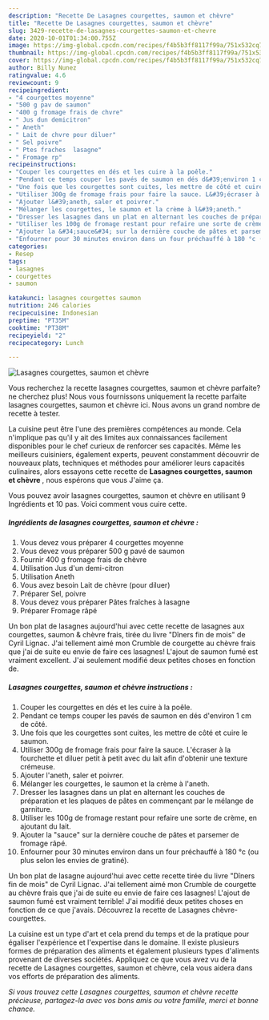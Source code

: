 ```yaml
---
description: "Recette De Lasagnes courgettes, saumon et chèvre"
title: "Recette De Lasagnes courgettes, saumon et chèvre"
slug: 3429-recette-de-lasagnes-courgettes-saumon-et-chevre
date: 2020-10-01T01:34:00.755Z
image: https://img-global.cpcdn.com/recipes/f4b5b3ff8117f99a/751x532cq70/lasagnes-courgettes-saumon-et-chevre-photo-principale-de-la-recette.jpg
thumbnail: https://img-global.cpcdn.com/recipes/f4b5b3ff8117f99a/751x532cq70/lasagnes-courgettes-saumon-et-chevre-photo-principale-de-la-recette.jpg
cover: https://img-global.cpcdn.com/recipes/f4b5b3ff8117f99a/751x532cq70/lasagnes-courgettes-saumon-et-chevre-photo-principale-de-la-recette.jpg
author: Billy Nunez
ratingvalue: 4.6
reviewcount: 9
recipeingredient:
- "4 courgettes moyenne"
- "500 g pav de saumon"
- "400 g fromage frais de chvre"
- " Jus dun demicitron"
- " Aneth"
- " Lait de chvre pour diluer"
- " Sel poivre"
- " Ptes fraches  lasagne"
- " Fromage rp"
recipeinstructions:
- "Couper les courgettes en dés et les cuire à la poêle."
- "Pendant ce temps couper les pavés de saumon en dés d&#39;environ 1 cm de côté."
- "Une fois que les courgettes sont cuites, les mettre de côté et cuire le saumon."
- "Utiliser 300g de fromage frais pour faire la sauce. L&#39;écraser à la fourchette et diluer petit à petit avec du lait afin d&#39;obtenir une texture crémeuse."
- "Ajouter l&#39;aneth, saler et poivrer."
- "Mélanger les courgettes, le saumon et la crème à l&#39;aneth."
- "Dresser les lasagnes dans un plat en alternant les couches de préparation et les plaques de pâtes en commençant par le mélange de garniture."
- "Utiliser les 100g de fromage restant pour refaire une sorte de crème, en ajoutant du lait."
- "Ajouter la &#34;sauce&#34; sur la dernière couche de pâtes et parsemer de fromage râpé."
- "Enfourner pour 30 minutes environ dans un four préchauffé à 180 °c (ou plus selon les envies de gratiné)."
categories:
- Resep
tags:
- lasagnes
- courgettes
- saumon

katakunci: lasagnes courgettes saumon 
nutrition: 246 calories
recipecuisine: Indonesian
preptime: "PT35M"
cooktime: "PT38M"
recipeyield: "2"
recipecategory: Lunch

---
```



![Lasagnes courgettes, saumon et chèvre](https://img-global.cpcdn.com/recipes/f4b5b3ff8117f99a/751x532cq70/lasagnes-courgettes-saumon-et-chevre-photo-principale-de-la-recette.jpg)

Vous recherchez la recette lasagnes courgettes, saumon et chèvre parfaite? ne cherchez plus! Nous vous fournissons uniquement la recette parfaite lasagnes courgettes, saumon et chèvre ici. Nous avons un grand nombre de recette à tester.

La cuisine peut être l'une des premières compétences au monde. Cela n'implique pas qu'il y ait des limites aux connaissances facilement disponibles pour le chef curieux de renforcer ses capacités. Même les meilleurs cuisiniers, également experts, peuvent constamment découvrir de nouveaux plats, techniques et méthodes pour améliorer leurs capacités culinaires, alors essayons cette recette de <strong> Lasagnes courgettes, saumon et chèvre </strong>, nous espérons que vous J'aime ça.

<!--inarticleads1-->

Vous pouvez avoir lasagnes courgettes, saumon et chèvre en utilisant 9 Ingrédients et 10 pas. Voici comment vous cuire cette.

##### Ingrédients de lasagnes courgettes, saumon et chèvre :

1. Vous devez vous préparer 4 courgettes moyenne
1. Vous devez vous préparer 500 g pavé de saumon
1. Fournir 400 g fromage frais de chèvre
1. Utilisation  Jus d&#39;un demi-citron
1. Utilisation  Aneth
1. Vous avez besoin  Lait de chèvre (pour diluer)
1. Préparer  Sel, poivre
1. Vous devez vous préparer  Pâtes fraîches à lasagne
1. Préparer  Fromage râpé


Un bon plat de lasagnes aujourd&#39;hui avec cette recette de lasagnes aux courgettes, saumon &amp; chèvre frais, tirée du livre &#34;Dîners fin de mois&#34; de Cyril Lignac. J&#39;ai tellement aimé mon Crumble de courgette au chèvre frais que j&#39;ai de suite eu envie de faire ces lasagnes! L&#39;ajout de saumon fumé est vraiment excellent. J&#39;ai seulement modifié deux petites choses en fonction de. 

<!--inarticleads2-->

##### Lasagnes courgettes, saumon et chèvre instructions :

1. Couper les courgettes en dés et les cuire à la poêle.
1. Pendant ce temps couper les pavés de saumon en dés d&#39;environ 1 cm de côté.
1. Une fois que les courgettes sont cuites, les mettre de côté et cuire le saumon.
1. Utiliser 300g de fromage frais pour faire la sauce. L&#39;écraser à la fourchette et diluer petit à petit avec du lait afin d&#39;obtenir une texture crémeuse.
1. Ajouter l&#39;aneth, saler et poivrer.
1. Mélanger les courgettes, le saumon et la crème à l&#39;aneth.
1. Dresser les lasagnes dans un plat en alternant les couches de préparation et les plaques de pâtes en commençant par le mélange de garniture.
1. Utiliser les 100g de fromage restant pour refaire une sorte de crème, en ajoutant du lait.
1. Ajouter la &#34;sauce&#34; sur la dernière couche de pâtes et parsemer de fromage râpé.
1. Enfourner pour 30 minutes environ dans un four préchauffé à 180 °c (ou plus selon les envies de gratiné).


Un bon plat de lasagne aujourd&#39;hui avec cette recette tirée du livre &#34;Dîners fin de mois&#34; de Cyril Lignac. J&#39;ai tellement aimé mon Crumble de courgette au chèvre frais que j&#39;ai de suite eu envie de faire ces lasagnes! L&#39;ajout de saumon fumé est vraiment terrible! J&#39;ai modifié deux petites choses en fonction de ce que j&#39;avais. Découvrez la recette de Lasagnes chèvre-courgettes. 

<!--inarticleads1-->

<p>
La cuisine est un type d'art et cela prend du temps et de la pratique pour égaliser l'expérience et l'expertise dans le domaine. Il existe plusieurs formes de préparation des aliments et également plusieurs types d'aliments provenant de diverses sociétés. Appliquez ce que vous avez vu de la recette de Lasagnes courgettes, saumon et chèvre, cela vous aidera dans vos efforts de préparation des aliments.
</p>

<p>
<i>Si vous trouvez cette Lasagnes courgettes, saumon et chèvre recette précieuse, partagez-la avec vos bons amis ou votre famille, merci et bonne chance.</i>
</p>
